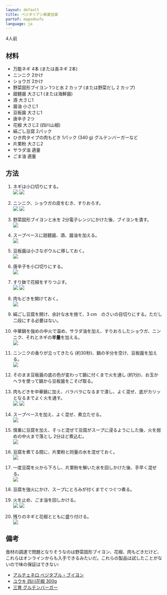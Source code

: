 ```yaml
---
layout: default
title: ベジタリアン麻婆豆腐
partof: mapodoufu
language: ja
---
```


4人前

## 材料
- 万能ネギ 4本 (または長ネギ 2本)
- ニンニク 2かけ
- ショウガ 2かけ
- 野菜固形ブイヨン 1つと水 2 カップ (または野菜だし 2 カップ)
- 甜麺醤 大さじ1 (または海鮮醤)
- 酒 大さじ1
- 醤油 小さじ1
- 豆板醤 大さじ1
- 唐辛子 2つ
- 花椒 大さじ2 (四川山椒)
- 絹ごし豆腐 2パック
- ひき肉タイプの肉もどき 1パック (340 g) グルテンバーガーなど
- 片栗粉 大さじ2
- サラダ油 適量
- ごま油 適量

## 方法

1. ネギは小口切りにする。    <br>
   <img src="/recipe/images/mapo-step1.jpg"/>
   <img src="/recipe/images/mapo-step1b.jpg"/>

2. ニンニク、ショウガの皮をむき、すりおろす。     <br>
   <img src="/recipe/images/mapo-step2.jpg"/>
   <img src="/recipe/images/mapo-step2b.jpg"/>

3. 野菜固形ブイヨンと水を 2分電子レンジにかけた後、ブイヨンを潰す。    <br>
   <img src="/recipe/images/mapo-step3.jpg"/>

4. スープベースに甜麺醤、酒、醤油を加える。    <br>
   <img src="/recipe/images/mapo-step4.jpg"/>

5. 豆板醤は小さなボウルに移しておく。   <br>
   <img src="/recipe/images/mapo-step5.jpg"/>

6. 唐辛子を小口切りにする。   <br>
   <img src="/recipe/images/mapo-step6.jpg"/>

7. すり鉢で花椒をすりつぶす。   <br>
   <img src="/recipe/images/mapo-step7.jpg"/>
   <img src="/recipe/images/mapo-step7b.jpg"/>

8. 肉もどきを開けておく。    <br>
   <img src="/recipe/images/mapo-step8.jpg"/>

9. 絹ごし豆腐を開け、余計な水を捨て、3 cm　のさいの目切りにする。ただし二段にする必要はない。
      
10. 中華鍋を強めの中火で温め、サラダ油を加え、すりおろしたショウガ、ニンニク、それとネギの**半量**を加える。   <br>
    <img src="/recipe/images/mapo-step10.jpg"/>

11. ニンニクの香りが立ってきたら (約30秒)、鍋の半分を空け、豆板醤を加える。    <br>
    <img src="/recipe/images/mapo-step11.jpg"/>

12. そのまま豆板醤の底の色が変わって鍋に付くまで火を通し (約1分)、お玉かヘラを使って鍋から豆板醤をこそげ取る。

13. 肉もどきを中華鍋に加え、バラバラになるまで潰し、よく混ぜ、底がカリッとなるまでよく火を通す。   <br>
    <img src="/recipe/images/mapo-step13.jpg"/>
    <img src="/recipe/images/mapo-step13b.jpg"/>

14. スープベースを加え、よく混ぜ、煮立たせる。   <br>
    <img src="/recipe/images/mapo-step14.jpg"/>
    
15. 慎重に豆腐を加え、そっと混ぜて豆腐がスープに浸るようにした後、火を弱めの中火まで落とし 2分ほど煮込む。    <br>
    <img src="/recipe/images/mapo-step15.jpg"/>
    
16. 豆腐を煮てる間に、片栗粉と同量の水を混ぜておく。   <br>
    <img src="/recipe/images/mapo-step16.jpg"/>

17. 一度豆腐を火から下ろし、片栗粉を解いた水を回しかけた後、手早く混ぜる。    <br>
    <img src="/recipe/images/mapo-step17.jpg"/>

18. 豆腐を強火にかけ、スープにとろみが付くまでぐつぐつ煮る。

19. 火を止め、ごま油を回しかける。    <br>
    <img src="/recipe/images/mapo-step19.jpg"/>
    <img src="/recipe/images/mapo-step19b.jpg"/>

20. 残りのネギと花椒とともに盛り付ける。    <br>
    <img src="/recipe/images/mapodoufu.jpg"/>

## 備考

食材の調達で問題となりそうなのは野菜固形ブイヨン、花椒、肉もどきだけど、これらはオンラインからも入手できるみたいだ。これらの製品は試したことがないので味の保証はできない:

- [アルチェネロ ベジタブル・ブイヨン](http://www.amazon.co.jp/dp/B0030EGQ9M)
- [ユウキ 四川花椒 300g](http://www.amazon.co.jp/dp/B005CMHA2W)
- [三育 グルテンバーガー](http://www.amazon.co.jp/dp/B001O0LJLE/)
